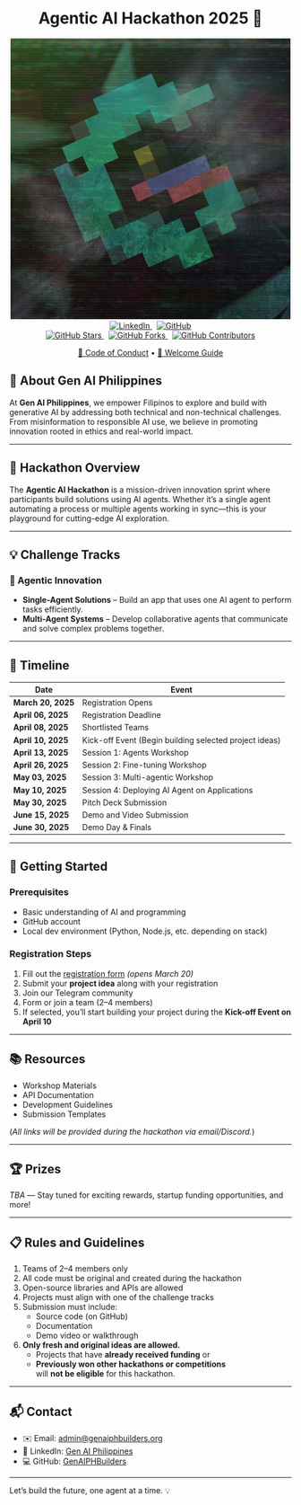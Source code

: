 <div align="center">

  <h1>Agentic AI Hackathon 2025 🚀</h1>

  <img src="484375722_122185705268255386_5486765374022898842_n.jpg" alt="Hackathon Banner" width="500" />

  <br/>

  <a href="https://www.linkedin.com/company/gen-ai-philippines/?viewAsMember=true">
    <img src="https://img.shields.io/badge/LinkedIn-Gen_AI_Philippines-blue?style=flat-square&logo=linkedin" alt="LinkedIn">
  </a>&nbsp;
  <a href="https://github.com/GenAIPHBuilders-org">
    <img src="https://img.shields.io/badge/GitHub-GenAIPHBuilders-green?style=flat-square&logo=github" alt="GitHub">
  </a>

  <br/>

  <a href="https://github.com/GenAIPHBuilders-org/agentic-hackathon-2025/stargazers">
    <img src="https://img.shields.io/github/stars/GenAIPHBuilders-org/agentic-hackathon-2025?style=social" alt="GitHub Stars">
  </a>&nbsp;
  <a href="https://github.com/GenAIPHBuilders-org/agentic-hackathon-2025/network/members">
    <img src="https://img.shields.io/github/forks/GenAIPHBuilders-org/agentic-hackathon-2025?style=social" alt="GitHub Forks">
  </a>&nbsp;
  <a href="https://github.com/GenAIPHBuilders-org/agentic-hackathon-2025/graphs/contributors">
    <img src="https://img.shields.io/github/contributors/GenAIPHBuilders-org/agentic-hackathon-2025" alt="GitHub Contributors">
  </a>

  <br/>

  <a href="./CODE_OF_CONDUCT.md">🤝 Code of Conduct</a> • 
  <a href="./WELCOME.md">👋 Welcome Guide</a>

</div>

## 🧠 About Gen AI Philippines  
At **Gen AI Philippines**, we empower Filipinos to explore and build with generative AI by addressing both technical and non-technical challenges. From misinformation to responsible AI use, we believe in promoting innovation rooted in ethics and real-world impact.

---

## 🎯 Hackathon Overview  
The **Agentic AI Hackathon** is a mission-driven innovation sprint where participants build solutions using AI agents. Whether it’s a single agent automating a process or multiple agents working in sync—this is your playground for cutting-edge AI exploration.

---

## 💡 Challenge Tracks  

### 🧩 Agentic Innovation  
- **Single-Agent Solutions** – Build an app that uses one AI agent to perform tasks efficiently.  
- **Multi-Agent Systems** – Develop collaborative agents that communicate and solve complex problems together.

---

## 📅 Timeline  

| Date | Event |
|------|-------|
| **March 20, 2025** | Registration Opens |
| **April 06, 2025** | Registration Deadline |
| **April 08, 2025** | Shortlisted Teams |
| **April 10, 2025** | Kick-off Event (Begin building selected project ideas) |
| **April 13, 2025** | Session 1: Agents Workshop |
| **April 26, 2025** | Session 2: Fine-tuning Workshop |
| **May 03, 2025** | Session 3: Multi-agentic Workshop |
| **May 10, 2025** | Session 4: Deploying AI Agent on Applications |
| **May 30, 2025** | Pitch Deck Submission |
| **June 15, 2025** | Demo and Video Submission |
| **June 30, 2025** | Demo Day & Finals |

---

## 🚀 Getting Started  

### Prerequisites  
- Basic understanding of AI and programming  
- GitHub account  
- Local dev environment (Python, Node.js, etc. depending on stack)

### Registration Steps  
1. Fill out the [registration form](#) *(opens March 20)*  
2. Submit your **project idea** along with your registration  
3. Join our Telegram community  
4. Form or join a team (2–4 members)  
5. If selected, you’ll start building your project during the **Kick-off Event on April 10**

---

## 📚 Resources  
- Workshop Materials  
- API Documentation  
- Development Guidelines  
- Submission Templates  

(*All links will be provided during the hackathon via email/Discord.*)

---

## 🏆 Prizes  
*TBA* — Stay tuned for exciting rewards, startup funding opportunities, and more!

---

## 📋 Rules and Guidelines  
1. Teams of 2–4 members only  
2. All code must be original and created during the hackathon  
3. Open-source libraries and APIs are allowed  
4. Projects must align with one of the challenge tracks  
5. Submission must include:
   - Source code (on GitHub)  
   - Documentation  
   - Demo video or walkthrough  
6. **Only fresh and original ideas are allowed.**  
   - Projects that have **already received funding** or  
   - **Previously won other hackathons or competitions**  
   will **not be eligible** for this hackathon.

---

## 📬 Contact  

- ✉️ Email: [admin@genaiphbuilders.org](mailto:admin@genaiphbuilders.org)  
- 🔗 LinkedIn: [Gen AI Philippines](https://www.linkedin.com/company/gen-ai-philippines/?viewAsMember=true)  
- 💻 GitHub: [GenAIPHBuilders](https://github.com/GenAIPHBuilders-org)

---

Let’s build the future, one agent at a time. 💡
